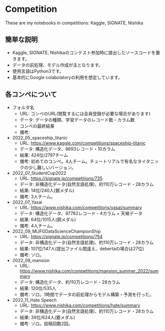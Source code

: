 # Competition
These are my notebooks in competitions: Kaggle, SIGNATE, Nishika

## 簡単な説明
- Kaggle, SIGNATE, Nishikaのコンテスト参加時に提出したソースコードを置きます。
- データの前処理、モデル作成が主となります。
- 使用言語はPython3です。
- 基本的にGoogle colabolatoryの利用を想定しています。
 
## 各コンペについて
- フォルダ名
  - URL: コンペのURL(閲覧するには会員登録が必要な場合があります)
  - データ: データの種類、学習データのレコード数・カラム数
  - コンペの最終結果
  - 備考: 
- 2022_05_spaceship_titanic
  - URL: https://www.kaggle.com/competitions/spaceship-titanic
  - データ: 構造化データ、8693レコード・10カラム
  - 結果: 424位/2797チーム
  - 備考: 初めてのコンペ。4人チーム。チュートリアルで有名なタイタニックの少し難しいバージョン。
- 2022_07_StudentCup2022
  - URL: https://signate.jp/competitions/735
  - データ: 非構造化データ(自然言語処理)、約110万レコード・28カラム
  - 結果: 14位/240人(銀メダル)
  - 備考: 3人チーム。
- 2022_07_Yasai 
  - URL: https://www.nishika.com/competitions/yasai/summary
  - データ: 構造化データ、97782レコード・4カラム + 天候データ
  - 結果: 64位/1015人(銅メダル)
  - 備考: 4人チーム。
- 2022_09_MUFGDataScienceChampionShip
  - URL: https://signate.jp/competitions/754
  - データ: 非構造化データ(自然言語処理)、約110万レコード・28カラム
  - 結果: 107位/147人(提出ファイル間違え、debertaの場合は27位)
  - 備考: ソロ。
- 2022_09_mansion
  - URL: https://www.nishika.com/competitions/mansion_summer_2022/summary
  - データ: 構造化データ、約110万レコード・28カラム
  - 結果: 120位/535人
  - 備考: ソロ。1時間でデータの前処理からモデル構築・予測を行った。
- 2022_11_Hate Speech
  - URL: https://www.nishika.com/competitions/hate/summary
  - データ: 非構造化データ(自然言語処理)、約110万レコード・28カラム
  - 結果: 39位/624人(銀メダル)
  - 備考: ソロ。投稿回数2回。
